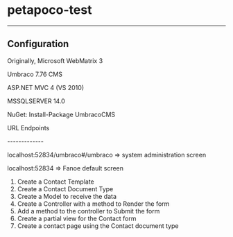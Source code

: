 # petapoco-test

------

Configuration
-------------

Originally, Microsoft WebMatrix 3

Umbraco 7.76 CMS
<p>ASP.NET MVC 4 (VS 2010)
<p>MSSQLSERVER 14.0

NuGet: Install-Package UmbracoCMS
<p>
<p>URL Endpoints
<p>-------------
<p>localhost:52834/umbraco#/umbraco  => system administration screen
<p>
localhost:52834 => Fanoe default screen
<p>
  
1. Create a Contact Template
2. Create a Contact Document Type
3. Create a Model to receive the data
4. Create a Controller with a method to Render the form
5. Add a method to the controller to Submit the form
6. Create a partial view for the Contact form
7. Create a contact page using the Contact document type

